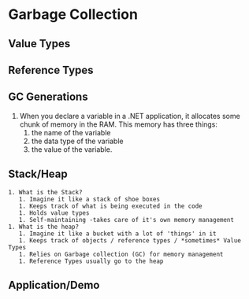 # Garbage Collection

## Value Types

## Reference Types 

## GC Generations
   1. When you declare a variable in a .NET application, it allocates some chunk of memory in the RAM. 
   This memory has three things: 
        1. the name of the variable
        2. the data type of the variable
        3. the value of the variable.

## Stack/Heap
    1. What is the Stack?
       1. Imagine it like a stack of shoe boxes 
       1. Keeps track of what is being executed in the code
       1. Holds value types
       1. Self-maintaining -takes care of it's own memory management
    1. What is the heap?
       1. Imagine it like a bucket with a lot of 'things' in it
       1. Keeps track of objects / reference types / *sometimes* Value Types
       1. Relies on Garbage collection (GC) for memory management
       1. Reference Types usually go to the heap


## Application/Demo
